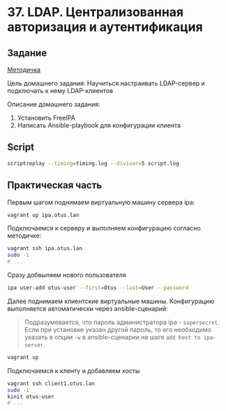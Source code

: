# 37. LDAP. Централизованная авторизация и аутентификация

## Задание

[Методичка](https://docs.google.com/document/d/1HoZBcvitZ4A9t-y6sbLEbzKmf4CWvb39/edit)

Цель домашнего задания:
Научиться настраивать LDAP-сервер и подключать к нему LDAP-клиентов

Описание домашнего задания:
1) Установить FreeIPA
2) Написать Ansible-playbook для конфигурации клиента


## Script

```bash
scriptreplay --timing=timing.log --divisor=5 script.log
```

## Практическая часть

Первым шагом поднимаем виртуальную машину сервера ipa:

```bash
vagrant up ipa.otus.lan
```

Подключаемся к серверу и выполняем конфигурацию согласно методичке:

```bash
vagrant ssh ipa.otus.lan
sudo -i
# ...
```

Сразу добвыляем нового пользователя

```bash
ipa user-add otus-user --first=Otus --last=User --password
```


Далее поднимаем клиентские виртуальные машины. Конфигурацию выполняется
автоматически через ansible-сценарий:

> Подразумевается, что пароль администратора ipa - `supersecret`. Если при
установке указан другой пароль, то его необходимо указать в опции `-w`
в ansible-сценарии на шаге `add host to ipa-server`.

```bash
vagrant up
```

Подключаемся к кленту и добавляем хосты

```bash
vagrant ssh client1.otus.lan
sudo -i
kinit otus-user
# ...
```
